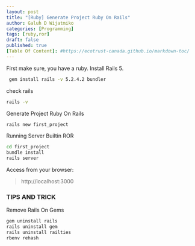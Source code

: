 ```yaml
---
layout: post
title: "[Ruby] Generate Project Ruby On Rails"
author: Galuh D Wijatmiko
categories: [Programming]
tags: [ruby,ror]
draft: false
published: true
[Table Of Content]: #https://ecotrust-canada.github.io/markdown-toc/
---
```



First make sure, you have a ruby.
Install Rails 5.
```bash
 gem install rails -v 5.2.4.2 bundler
```

check rails
```bash
rails -v
```

Generate Project Ruby On Rails
```bash
rails new first_project
```

Running Server Builtin ROR
```bash
cd first_project
bundle install
rails server 
```

Access from your browser:
> http://localhost:3000


### TIPS AND TRICK
Remove Rails On Gems

```bash
gem uninstall rails
rails uninstall gem
rails uninstall railties
rbenv rehash
```